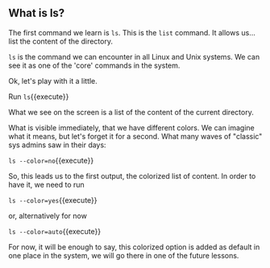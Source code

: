 ## What is ls?

The first command we learn is `ls`. This is the `list` command. It allows us... list the content of the directory.

`ls` is the command we can encounter in all Linux and Unix systems. We can see it as one of the 'core' commands in the system.

Ok, let's play with it a little.

Run `ls`{{execute}}

What we see on the screen is a list of the content of the current directory.

What is visible immediately, that we have different colors. We can imagine what it means, but let's forget it for a second. What many waves of "classic" sys admins saw in their days:

`ls --color=no`{{execute}}

So, this leads us to the first output, the colorized list of content. In order to have it, we need to run

`ls --color=yes`{{execute}}

or, alternatively for now

`ls --color=auto`{{execute}}

For now, it will be enough to say, this colorized option is added as default in one place in the system, we will go there in one of the future lessons.
